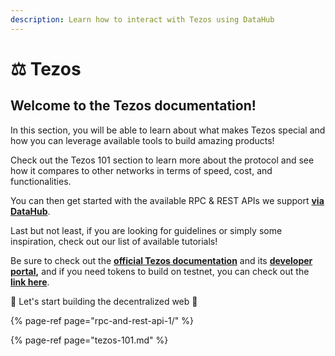 ```yaml
---
description: Learn how to interact with Tezos using DataHub
---
```


# ⚖ Tezos

## Welcome to the Tezos documentation!

In this section, you will be able to learn about what makes Tezos special and how you can leverage available tools to build amazing products!

Check out the Tezos 101 section to learn more about the protocol and see how it compares to other networks in terms of speed, cost, and functionalities.

You can then get started with the available RPC & REST APIs we support [**via DataHub**](https://datahub.figment.io/sign_up?service=tezos).

Last but not least, if you are looking for guidelines or simply some inspiration, check out our list of available tutorials!

Be sure to check out the [**official Tezos documentation**](https://tezos.gitlab.io/) and its [**developer portal**](https://developers.tezos.com/)**,** and if you need tokens to build on testnet, you can check out the [**link here**](https://faucet.tzalpha.net/).

🚀 Let's start building the decentralized web 🚀

{% page-ref page="rpc-and-rest-api-1/" %}

{% page-ref page="tezos-101.md" %}


